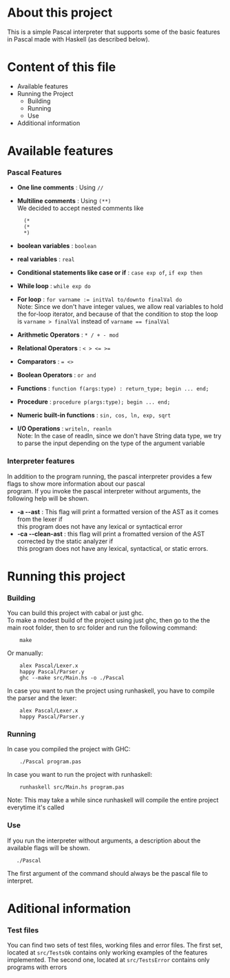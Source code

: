 About this project 
=====================
This is a simple Pascal interpreter that supports some of the basic features in Pascal made with Haskell (as described below). 

Content of this file
=====================
* Available features
* Running the Project
  * Building
  * Running
  * Use
* Additional information


Available features
====================
### Pascal Features ###

* **One line comments** : Using `//`
* **Multiline comments** : Using `(**)`  
  We decided to accept nested comments like  

        (*
        (*
        *)
* **boolean variables**  : `boolean`
* **real variables**  : `real`
* **Conditional statements like case or if** : `case exp of`, `if exp then`
* **While loop** : `while exp do`
* **For loop** : `for varname := initVal to/downto finalVal do`  
 Note: Since we don't have integer values, we allow real variables to hold the for-loop iterator, and because of that the condition to stop the loop is `varname > finalVal` instead of `varname == finalVal`
 * **Arithmetic Operators** : `* / + - mod`
 * **Relational Operators** : `< > <= >=`
 * **Comparators** : `= <>`
 * **Boolean Operators** : `or and`
 * **Functions** : `function f(args:type) : return_type; begin ... end;`
 * **Procedure** : `procedure p(args:type); begin ... end;`
 * **Numeric built-in functions** : `sin, cos, ln, exp, sqrt`
 * **I/O Operations** : `writeln, reanln`  
  Note: In the case of readln, since we don't have String data type, we try to parse the input depending on the type of the argument variable
 
 ### Interpreter features ###
In addition to the program running, the pascal interpreter provides a few flags to show more information about our pascal  
program. If you invoke the pascal interpreter without arguments, the following help will be shown.
* **-a --ast** : This flag will print a formatted version of the AST as it comes from the lexer if   
this program does not have any lexical or syntactical error
* **-ca --clean-ast** : this flag will print a fromatted version of the AST corrected by the static analyzer if  
this program does not have any lexical, syntactical, or static errors.

Running this project 
======================

### Building ###
You can build this project with cabal or just ghc.  
To make a modest build of the project using just ghc, then go to the the main root folder, then to src folder and run the following command:  

        make   

Or manually:  

        alex Pascal/Lexer.x
        happy Pascal/Parser.y
        ghc --make src/Main.hs -o ./Pascal
        
In case you want to run the project using runhaskell, you have to compile the parser and the lexer:

        alex Pascal/Lexer.x
        happy Pascal/Parser.y



### Running ###
In case you compiled the project with GHC:  

        ./Pascal program.pas 
         
In case you want to run the project with runhaskell:  
        
        runhaskell src/Main.hs program.pas  
        
Note: This may take a while since runhaskell will compile the entire project everytime it's called

### Use ###
If you run the interpreter without arguments, a description about the available flags will be shown.
       
       ./Pascal

The first argument of the command should always be the pascal file to interpret.

Aditional information
=====================

### Test files ###
You can find two sets of test files, working files and error files. The first set, located at `src/TestsOk` contains only working examples of the features implemented. The second one, located at `src/TestsError` contains only programs with errors 
